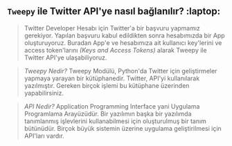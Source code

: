 ## `Tweepy` ile Twitter API'ye nasıl bağlanılır? :laptop: 


>Twitter Developer Hesabı için Twitter'a bir başvuru yapmamız gerekiyor. Yapılan başvuru kabul edildikten sonra hesabımızda bir App oluşturuyoruz. Buradan App'e ve hesabımıza ait kullanıcı key'lerini ve access token'larını *(Keys and Access Tokens)* alarak Tweepy ile Twitter API'ye ulaşabiliyoruz.

>*Tweepy Nedir?* Tweepy Modülü, Python'da Twitter için geliştirmeler yapmaya yarayan bir kütüphanedir. Twitter, API'yi kullanılarak yazılmıştır. Gereken birçok işlemi bu kütüphane üzerinden yapabilirsiniz.


>*API Nedir?* Application Programming Interface yani Uygulama Programlama Arayüzüdür. Bir yazılımın başka bir yazılımda tanımlanmış işlevlerini kullanabilmesi için oluşturulmuş bir tanım bütünüdür. Birçok büyük sistemin üzerine uygulama geliştirilmesi için API'ları vardır.
